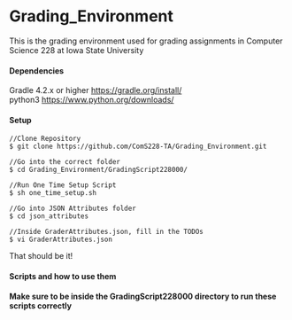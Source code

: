 # Grading_Environment

This is the grading environment used for grading assignments in Computer Science 228 at Iowa State University

#### Dependencies

Gradle 4.2.x or higher   https://gradle.org/install/
<br>
python3                  https://www.python.org/downloads/

#### Setup
    //Clone Repository
    $ git clone https://github.com/ComS228-TA/Grading_Environment.git
    
    //Go into the correct folder
    $ cd Grading_Environment/GradingScript228000/

    //Run One Time Setup Script
    $ sh one_time_setup.sh

    //Go into JSON Attributes folder
    $ cd json_attributes

    //Inside GraderAttributes.json, fill in the TODOs
    $ vi GraderAttributes.json

That should be it!

#### Scripts and how to use them
**Make sure to be inside the GradingScript228000 directory to run these scripts correctly**
